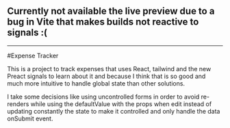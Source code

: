 ## Currently not available the live preview due to a bug in Vite that makes builds not reactive to signals :( 


---

#Expense Tracker

This is a project to track expenses that uses React, tailwind and the new Preact signals to learn about it and because I think that is so good and much more intuitive to handle global state than other solutions.

I take some decisions like using uncontrolled forms in order to avoid re-renders while using the defaultValue with the props when edit instead of updating constantly the state to make it controlled and only handle the data onSubmit event.
